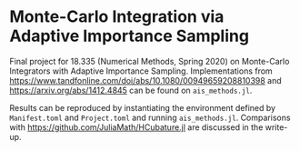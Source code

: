 # Monte-Carlo Integration via Adaptive Importance Sampling

Final project for 18.335 (Numerical Methods, Spring 2020) on Monte-Carlo Integrators with Adaptive Importance Sampling. Implementations from https://www.tandfonline.com/doi/abs/10.1080/00949659208810398 and https://arxiv.org/abs/1412.4845 can be found on `ais_methods.jl`. 

Results can be reproduced by instantiating the environment defined by `Manifest.toml` and `Project.toml` and running `ais_methods.jl`. Comparisons with https://github.com/JuliaMath/HCubature.jl are discussed in the write-up.

